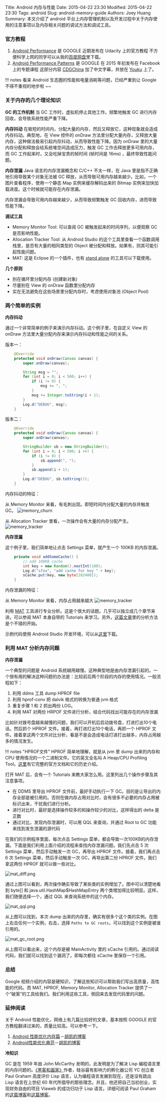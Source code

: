 Title: Android 内存与性能
Date: 2015-04-22 23:30
Modified: 2015-04-22 23:30
Tags: android
Slug: android-memory-guide
Authors: Joey Huang
Summary: 本文介绍了 android 平台上内存管理机制以及开发过程中关于内存使用的注意事项以及内存相关问题的调试方法和调试工具。

### 官方教程

1. [Android Performance][6] 是 GOOGLE 近期发布在 Udacity 上的官方教程
   不方便科学上网的同学可以从我的[百度网盘][7]里下载。
2. [Android Performance Patterns][8] 是 GOOGLE 在 2015 年初发布在 Facebook 上的专题课程
   这部分内容 [CDGChina][8] 加了中文字幕，并放在 [Youku][8] 上了。

!!! notes
    看来 Android 生态圈的性能和电量消耗等问题，已经严重到让 Google 不得不重视的地步啦 ~~

### 关于内存的几个理论知识

**GC 的工作机制**
当 GC 工作时，虚拟机停止其他工作。频繁地触发 GC 进行内存回收，会导致系统性能严重下降。

**内存抖动**
在极短的时间内，分配大量的内存，然后又释放它，这种现象就会造成内存抖动。典型地，在 View 控件的 onDraw 方法里分配大量内存，又释放大量内存，这种做法极易引起内存抖动，从而导致性能下降。因为 onDraw 里的大量内存分配和释放会给系统堆空间造成压力，触发 GC 工作去释放更多可用内存，而 GC 工作起来时，又会吃掉宝贵的帧时间 (帧时间是 16ms) ，最终导致性能问题。

**内存泄漏**
Java 语言的内存泄漏概念和 C/C++ 不太一样，在 Java 里是指不正确地引用导致某个对象无法被 GC 释放，从而导致可用内存越来越少。比如，一个图片查看程序，使用一个静态 Map 实例来缓存解码出来的 Bitmap 实例来加快加载进度。这个时候就可能存在内存泄漏。

内存泄漏会导致可用内存越来越少，从而导致频繁触发 GC 回收内存，进而导致性能下降。

**调试工具**

* Memory Monitor Tool: 可以查阅 GC 被触发起来的时间序列，以便观察 GC 是否影响性能。
* Allocation Tracker Tool: 从 Android Studio 的这个工具里查看一个函数调用栈里，是否有大量的相同类型的 Object 被分配和释放。如果有，则其可能引起性能问题。
* MAT: 这是 Eclipse 的一个插件，也有 [stand alone][9] 的工具可以下载使用。

**几个原则**

* 别在循环里分配内存 (创建新对象)
* 尽量别在 View 的 onDraw 函数里分配内存
* 实在无法避免在这些场景里分配内存时，考虑使用对象池 (Object Pool)

### 两个简单的实例

**内存抖动**

通过一个非常简单的例子来演示内存抖动。这个例子里，在自定义 View 的 onDraw 方法里大量分配内存来演示内存抖动和性能之间的关系。

版本一：

```java
    @Override
    protected void onDraw(Canvas canvas) {
        super.onDraw(canvas);

        String msg = "";
        for (int i = 0; i < 500; i++) {
            if (i != 0) {
                msg += ", ";
            }
            msg += Integer.toString(i + 1);
        }
        Log.d("DEBUG", msg);
    }
```

版本二：

```java
    @Override
    protected void onDraw(Canvas canvas) {
        super.onDraw(canvas);

        StringBuilder sb = new StringBuilder();
        for (int i = 0; i < 500; i ++) {
            if (i != 0) {
                sb.append(", ");
            }
            sb.append(i + 1);
        }
        Log.d("DEBUG", sb.toString());
    }
```

内存抖动的特征：

从 Memory Monitor 来看，有毛刺出现。即短时间内分配大量的内存并触发 GC。
![memory_churn](https://raw.githubusercontent.com/kamidox/blogs/master/images/memory_churn.gif)

从 Allocation Tracker 里看，一次操作会有大量的内存分配产生。
![memory_tracker](https://raw.githubusercontent.com/kamidox/blogs/master/images/memory_tracker.png)

**内存泄漏**

这个例子里，我们简单地让点击 Settings 菜单，就产生一个 100KB 的内存泄漏。

```java
    private void addSomeCache() {
        // add 100KB cache
        int key = new Random().nextInt(100);
        Log.d("sfox", "add cache for key " + key);
        sCache.put(key, new byte[102400]);
    }
```

内存泄漏的特征：

从 Memory Monitor 来看，内存占用越来越大
![memory_tracker](https://raw.githubusercontent.com/kamidox/blogs/master/images/memory_leak.png)

利用 [MAT][9] 工具进行专业分析。这是个很大的话题。几乎可以独立成几个章节来讲。可以参阅 MAT 本身自带的 Tutorials 来学习。另外，[这篇文章][10]里的分析方法是个不错的开始。

示例代码使用 Android Studio 开发环境，可以从[这里][11]下载。

### 利用 MAT 分析内存问题

**内存泄漏**

一个典型的问题是 Android 系统越用越慢。这种典型地是由内存泄漏引起的。一个很有用的解决这种问题的办法是：比较前后两个阶段的内存的使用情况。一般流程如下：

1. 利用 ddms 工具 dump HPROF file
2. 利用 hprof-conv 把 dalvik 格式的转换为普通 jvm 格式
3. 重复步骤 1 和 2 抓出两份 LOG。
4. 利用 MAT 对两份 HRPOF 文件进行分析，结合代码找出可能存在的内存泄漏

比如针对拨号盘越来越慢的问题，我们可以开机后启动拨号盘，打进打出10个电话。然后抓个 HPROF 文件。接着，再打进打出10个电话，再抓一个 HPROF 文件。接着拿这两个文件对比分析，看是不是会造成电话打进打出越多，内存占用越多的情况发生。

!!! notes "HPROF文件"
    HPROF 简单地理解，就是从 jvm 里 dump 出来的内存和 CPU 使用情况的一个二进制文件。它的英文全名叫 A Heap/CPU Profiling Tool。[这里][12]有它完整的官方文档和它的历史介绍。

打开 MAT 后，会有一个 Tutorials 来教大家怎么用。这里列出几个操作步骤及其注意事项。

* 在 DDMS 里导出 HPROF 文件前，最好手动执行一下 GC。目的是让导出的内存全部是被引用的。否则在做内存占用对比时，会有很多不必要的内存占用被标识出来，干扰我们进行分析。
* 进行对比时，最好是选择操作较多的和操作较少的对比，这样得出的 delta 是正数
* 通过对比，发现内存泄漏时，可以用 QQL 来查询，并通过 Root to GC 功能来找到发生泄漏的源代码

在我们的示例程序里面，每次点击 Settings 菜单，都会导致一次100KB的内存泄漏。下面是我们利用上面介绍的流程来查找内存泄漏问题。我们先点击 5 次 Settings 菜单，然后手动触发一次 GC，再导出 HPROF 文件。接着，我们再点击 6 次 Settings 菜单，然后手动触发一次 GC，再导出第二份 HPROF 文件。我们拿这两份 HPROF 就可以做一些对比。

![mat_diff.png](https://raw.githubusercontent.com/kamidox/blogs/master/images/mat_diff.png)

通过上图可以看到，两次操作确实导致了某些类的实例增加了。图中可以清楚地看到 byte[] 和 java.util.HashMap$HashMapEntry 两个类增加得比较明显。这样，我们随便选择一个，通过 QQL 来查询系统中的这个内存。

![mat_qql.png](https://raw.githubusercontent.com/kamidox/blogs/master/images/mat_qql.png)

从上图可以找到，本次 dump 出来的内存里，确实有很多个这个类的实例。在图上右击任何一个实例，右击，选择 `Paths to GC roots`，可以找到这个实例是被谁引用的。

![mat_gc_root.png](https://raw.githubusercontent.com/kamidox/blogs/master/images/mat_gc_root.png)

从上图可以看出来，这个内存是被 MainActivity 里的 sCache 引用的。通过阅读代码，我们就可以找到这个漏洞了。即每次都往 sCache 里保存一个引用。

### 总结

Google 视频介绍的内容是硬知识，了解这些知识可以帮助我们写出高质量，高性能的代码。而 MAT, HPROF, Memory Monitor, Allocation Tracker 提供了一个“破案”的工具给我们。我们利用这些工具，倒回来去发现代码里的问题。

### 延伸阅读

关于 Android 性能优化，网络上有几篇比较好的文章，基本按照 GOOGLE 的官方教程翻译过来的，质量比较高。可以参考一下。

1. [Android 性能优化内存篇][3]－[胡凯的博客][4]
2. [Android性能优化典范][5]－[胡凯的博客][4]

**冷知识**

GC 是在 1959 年由 John McCarthy 发明的，此发明是为了解决 Lisp 编程语言里的内存问题的。[《黑客和画家》][13]作者，硅谷最有影响力的孵化器公司 YC 创立者 Paul Graham 高度评价 Lisp 语言，认为编程语言发展到现在，还是没有跳出 Lisp 语言在上世纪 60 年代所倡导的那些理念。并且，他还把自己当初创业，实现财务自由的项目 Viaweb 的成功归功于 Lisp 语言。详细可阅读 Paul Graham 的[这篇博客][1]和[这篇博客][2]。


[1]: http://www.paulgraham.com/hundred.html
[2]: http://www.paulgraham.com/diff.html
[3]: http://hukai.me/android-performance-memory/
[4]: http://hukai.me
[5]: http://hukai.me/android-performance-patterns/
[6]: https://www.udacity.com/course/ud825
[7]: http://pan.baidu.com/s/1sjPZbxr
[8]: http://www.youku.com/playlist_show/id_23494296.html
[9]: http://www.eclipse.org/mat/downloads.php
[10]: http://android-developers.blogspot.hk/2011/03/memory-analysis-for-android.html
[11]: http://pan.baidu.com/s/1sj3Exsx
[12]: http://docs.oracle.com/javase/7/docs/technotes/samples/hprof.html
[13]: http://book.douban.com/subject/6021440/
